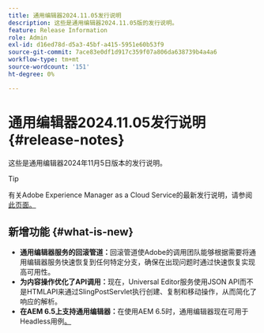 ```yaml
---
title: 通用编辑器2024.11.05发行说明
description: 这些是通用编辑器2024.11.05版的发行说明。
feature: Release Information
role: Admin
exl-id: d16ed78d-d5a3-45bf-a415-5951e60b53f9
source-git-commit: 7ace83e0df1d917c359f07a806da638739b4a4a6
workflow-type: tm+mt
source-wordcount: '151'
ht-degree: 0%

---
```



# 通用编辑器2024.11.05发行说明 {#release-notes}

这些是通用编辑器2024年11月5日版本的发行说明。

>[!TIP]
>
>有关Adobe Experience Manager as a Cloud Service的最新发行说明，请参阅[此页面。](/help/release-notes/release-notes-cloud/release-notes-current.md)

## 新增功能 {#what-is-new}

* **通用编辑器服务的回滚管道：**&#x200B;回滚管道使Adobe的调用团队能够根据需要将通用编辑器服务快速恢复到任何特定分支，确保在出现问题时通过快速恢复实现高可用性。
* **为内容操作优化了API调用：**&#x200B;现在，Universal Editor服务使用JSON API而不是HTMLAPI来通过SlingPostServlet执行创建、复制和移动操作，从而简化了响应的解析。
* **在AEM 6.5上支持通用编辑器：**&#x200B;在使用AEM 6.5时，通用编辑器现在可用于Headless用例[。](https://experienceleague.adobe.com/en/docs/experience-manager-65/content/implementing/developing/headless/universal-editor/introduction)
